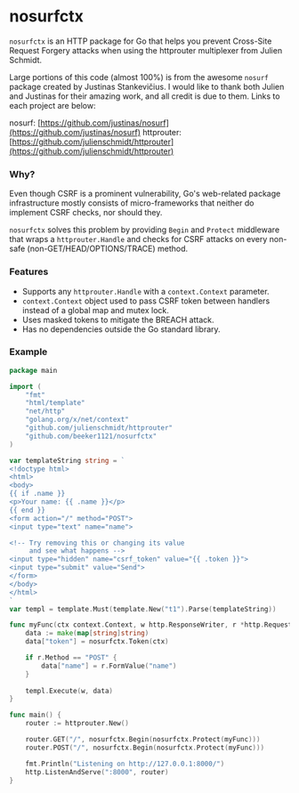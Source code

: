 # nosurfctx

`nosurfctx` is an HTTP package for Go
that helps you prevent Cross-Site Request Forgery attacks when
using the httprouter multiplexer from Julien Schmidt.

Large portions of this code (almost 100%) is from the awesome
`nosurf` package created by Justinas Stankevičius. I would like to
thank both Julien and Justinas for their amazing work, and all
credit is due to them. Links to each project are below:

nosurf: [https://github.com/justinas/nosurf](https://github.com/justinas/nosurf)
httprouter: [https://github.com/julienschmidt/httprouter](https://github.com/julienschmidt/httprouter)

### Why?
Even though CSRF is a prominent vulnerability,
Go's web-related package infrastructure mostly consists of
micro-frameworks that neither do implement CSRF checks,
nor should they.

`nosurfctx` solves this problem by providing `Begin` and `Protect`
middleware that wraps a `httprouter.Handle` and checks for CSRF attacks
on every non-safe (non-GET/HEAD/OPTIONS/TRACE) method.

### Features

* Supports any `httprouter.Handle` with a `context.Context` parameter.
* `context.Context` object used to pass CSRF token between handlers
instead of a global map and mutex lock.
* Uses masked tokens to mitigate the BREACH attack.
* Has no dependencies outside the Go standard library.

### Example
```go
package main

import (
	"fmt"
	"html/template"
	"net/http"
	"golang.org/x/net/context"
	"github.com/julienschmidt/httprouter"
	"github.com/beeker1121/nosurfctx"
)

var templateString string = `
<!doctype html>
<html>
<body>
{{ if .name }}
<p>Your name: {{ .name }}</p>
{{ end }}
<form action="/" method="POST">
<input type="text" name="name">

<!-- Try removing this or changing its value
     and see what happens -->
<input type="hidden" name="csrf_token" value="{{ .token }}">
<input type="submit" value="Send">
</form>
</body>
</html>
`
var templ = template.Must(template.New("t1").Parse(templateString))

func myFunc(ctx context.Context, w http.ResponseWriter, r *http.Request, _ httprouter.Params) {
	data := make(map[string]string)
	data["token"] = nosurfctx.Token(ctx)

	if r.Method == "POST" {
		data["name"] = r.FormValue("name")
	}
	
	templ.Execute(w, data)
}

func main() {
	router := httprouter.New()

	router.GET("/", nosurfctx.Begin(nosurfctx.Protect(myFunc)))
	router.POST("/", nosurfctx.Begin(nosurfctx.Protect(myFunc)))

	fmt.Println("Listening on http://127.0.0.1:8000/")
	http.ListenAndServe(":8000", router)
}
```